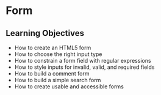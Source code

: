 # Form

## Learning Objectives

- How to create an HTML5 form
- How to choose the right input type
- How to constrain a form field with regular expressions
- How to style inputs for invalid, valid, and required fields
- How to build a comment form
- How to build a simple search form
- How to create usable and accessible forms
